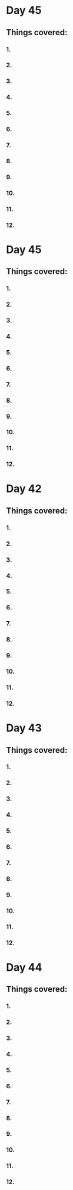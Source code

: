 # Day 45
## Things covered:
### 1.
### 2.
### 3.
### 4.
### 5.
### 6.
### 7.
### 8.
### 9.
### 10.
### 11.
### 12.
# Day 45
## Things covered:
### 1.
### 2.
### 3.
### 4.
### 5.
### 6.
### 7.
### 8.
### 9.
### 10.
### 11.
### 12.
# Day 42
## Things covered:
### 1.
### 2.
### 3.
### 4.
### 5.
### 6.
### 7.
### 8.
### 9.
### 10.
### 11.
### 12.
# Day 43
## Things covered:
### 1.
### 2.
### 3.
### 4.
### 5.
### 6.
### 7.
### 8.
### 9.
### 10.
### 11.
### 12.
# Day 44
## Things covered:
### 1.
### 2.
### 3.
### 4.
### 5.
### 6.
### 7.
### 8.
### 9.
### 10.
### 11.
### 12.